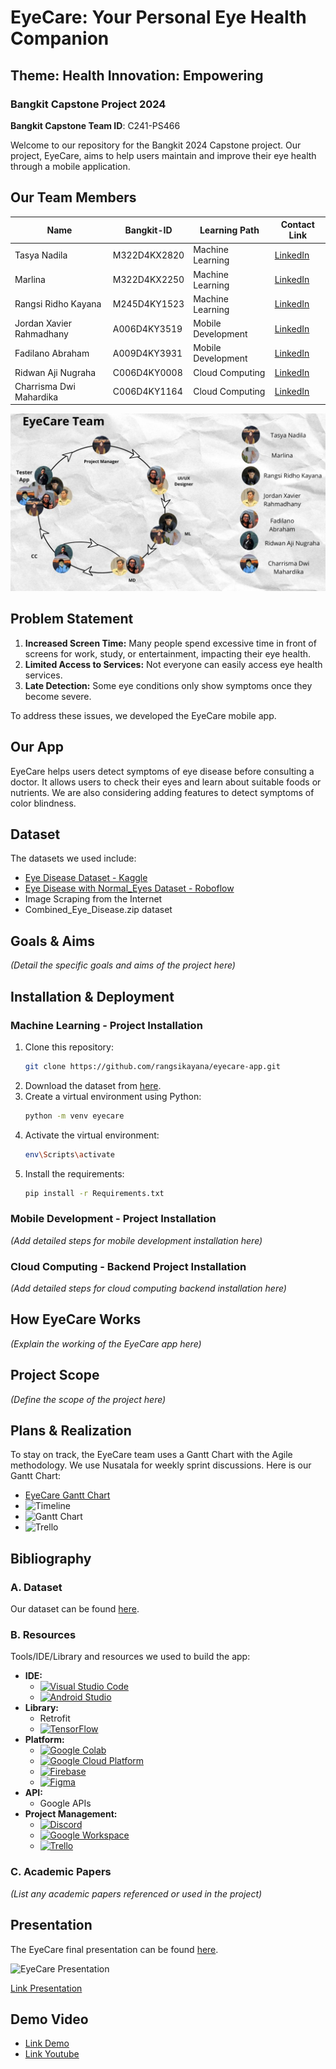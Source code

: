 # EyeCare: Your Personal Eye Health Companion
## Theme: Health Innovation: Empowering
### Bangkit Capstone Project 2024

**Bangkit Capstone Team ID**: C241-PS466

Welcome to our repository for the Bangkit 2024 Capstone project. Our project, EyeCare, aims to help users maintain and improve their eye health through a mobile application.

## Our Team Members

| Name                     | Bangkit-ID   | Learning Path      | Contact Link                                                                                   |
|--------------------------|--------------|--------------------|------------------------------------------------------------------------------------------------|
| Tasya Nadila             | M322D4KX2820 | Machine Learning   | [LinkedIn](https://www.linkedin.com/in/tasyanadila/)                                           |
| Marlina                  | M322D4KX2250 | Machine Learning   | [LinkedIn](http://linkedin.com/in/marlina-)                                                    |
| Rangsi Ridho Kayana      | M245D4KY1523 | Machine Learning   | [LinkedIn](https://www.linkedin.com/in/rangsikayana)                                           |
| Jordan Xavier Rahmadhany | A006D4KY3519 | Mobile Development | [LinkedIn](https://www.linkedin.com/in/jordan-rahmadhany-768869220/)                           |
| Fadilano Abraham         | A009D4KY3931 | Mobile Development | [LinkedIn](http://linkedin.com/in/fadilano-abraham-1967621b3)                                  |
| Ridwan Aji Nugraha       | C006D4KY0008 | Cloud Computing    | [LinkedIn](http://www.linkedin.com/in/ridwan-aji-nugraha-99a41b2b6)                            |
| Charrisma Dwi Mahardika  | C006D4KY1164 | Cloud Computing    | [LinkedIn](https://www.linkedin.com/in/charrisma-dwi-mahardika-trisna-purnama-a777b3300/)      |

![Eyecare Team](https://github.com/rangsikayana/eyecare-app/blob/12de177c8644623265da2585ea5966ac31b0325e/assets/EyeCare_Team.jpg)

## Problem Statement
1. **Increased Screen Time:** Many people spend excessive time in front of screens for work, study, or entertainment, impacting their eye health.
2. **Limited Access to Services:** Not everyone can easily access eye health services.
3. **Late Detection:** Some eye conditions only show symptoms once they become severe.

To address these issues, we developed the EyeCare mobile app.

## Our App
EyeCare helps users detect symptoms of eye disease before consulting a doctor. It allows users to check their eyes and learn about suitable foods or nutrients. We are also considering adding features to detect symptoms of color blindness.

## Dataset
The datasets we used include:
- [Eye Disease Dataset - Kaggle](https://www.kaggle.com/datasets/kondwani/eye-disease-dataset)
- [Eye Disease with Normal_Eyes Dataset - Roboflow](https://universe.roboflow.com/muhammad-risma-nqgw8/eye-diseases-7shia/dataset/7)
- Image Scraping from the Internet
- Combined_Eye_Disease.zip dataset

## Goals & Aims
*(Detail the specific goals and aims of the project here)*

## Installation & Deployment

### Machine Learning - Project Installation
1. Clone this repository:
   ```bash
   git clone https://github.com/rangsikayana/eyecare-app.git
   ```
2. Download the dataset from [here](https://drive.google.com/drive/folders/1aA--HjGDswTQ_ZdB4_ErIAOo88JergX9?usp=sharing).
3. Create a virtual environment using Python:
   ```bash
   python -m venv eyecare
   ```
4. Activate the virtual environment:
   ```bash
   env\Scripts\activate
   ```
5. Install the requirements:
   ```bash
   pip install -r Requirements.txt
   ```

### Mobile Development - Project Installation
*(Add detailed steps for mobile development installation here)*

### Cloud Computing - Backend Project Installation
*(Add detailed steps for cloud computing backend installation here)*

## How EyeCare Works
*(Explain the working of the EyeCare app here)*

## Project Scope
*(Define the scope of the project here)*

## Plans & Realization
To stay on track, the EyeCare team uses a Gantt Chart with the Agile methodology. We use Nusatala for weekly sprint discussions. Here is our Gantt Chart:

- [EyeCare Gantt Chart](#)
- ![Timeline](#)
- ![Gantt Chart](#)
- ![Trello](#)

## Bibliography

### A. Dataset
Our dataset can be found [here](https://drive.google.com/drive/folders/1aA--HjGDswTQ_ZdB4_ErIAOo88JergX9?usp=sharing).

### B. Resources
Tools/IDE/Library and resources we used to build the app:
- **IDE:**
  - [![Visual Studio Code](https://img.shields.io/badge/Visual%20Studio%20Code-0078d7.svg?style=for-the-badge&logo=visual-studio-code&logoColor=white)](https://code.visualstudio.com/)
  - [![Android Studio](https://img.shields.io/badge/Android-3DDC84?style=for-the-badge&logo=android&logoColor=white)](https://developer.android.com/studio?gclid=CjwKCAjwp6CkBhB_EiwAlQVyxRoFRkbXTQ0TrI0w-8LEwIttlMFbOnF-vTvc_e3dJFR55kiNIDo6nhoCMj8QAvD_BwE&gclsrc=aw.ds)
- **Library:**
  - Retrofit
  - [![TensorFlow](https://img.shields.io/badge/TensorFlow-%23FF6F00.svg?style=for-the-badge&logo=TensorFlow&logoColor=white)](https://www.tensorflow.org/)
- **Platform:**
  - [![Google Colab](https://img.shields.io/badge/Colab-F9AB00?style=for-the-badge&logo=googlecolab&color=525252)](https://colab.research.google.com/)
  - [![Google Cloud Platform](https://img.shields.io/badge/GoogleCloud-%234285F4.svg?style=for-the-badge&logo=google-cloud&logoColor=white)](https://cloud.google.com/)
  - [![Firebase](https://img.shields.io/badge/Firebase-039BE5?style=for-the-badge&logo=Firebase&logoColor=white)](https://firebase.google.com/)
  - [![Figma](https://img.shields.io/badge/figma-%23F24E1E.svg?style=for-the-badge&logo=figma&logoColor=white)](https://www.figma.com/)
- **API:**
  - Google APIs
- **Project Management:**
  - [![Discord](https://img.shields.io/badge/Discord-%235865F2.svg?style=for-the-badge&logo=discord&logoColor=white)](https://discord.com/)
  - [![Google Workspace](https://img.shields.io/badge/Google%20Drive-4285F4?style=for-the-badge&logo=googledrive&logoColor=white)](https://workspace.google.com/)
  - [![Trello](https://img.shields.io/badge/Trello-%23026AA7.svg?style=for-the-badge&logo=Trello&logoColor=white)](https://trello.com/)

### C. Academic Papers
*(List any academic papers referenced or used in the project)*

## Presentation
The EyeCare final presentation can be found [here](#).

![EyeCare Presentation](#)

[Link Presentation](#)

## Demo Video
- [Link Demo](#)
- [Link Youtube](#)
